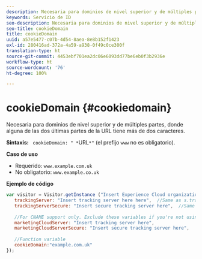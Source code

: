 ```yaml
---
description: Necesaria para dominios de nivel superior y de múltiples partes, donde alguna de las dos últimas partes de la URL tiene más de dos caracteres.
keywords: Servicio de ID
seo-description: Necesaria para dominios de nivel superior y de múltiples partes, donde alguna de las dos últimas partes de la URL tiene más de dos caracteres.
seo-title: cookieDomain
title: cookieDomain
uuid: a57e5477-c07b-4d54-8aea-8e8b152f1423
exl-id: 280416ad-372a-4a59-a938-0f49c0ce300f
translation-type: ht
source-git-commit: 4453ebf701ea2dc06e6093dd77be6eb0f3b2936e
workflow-type: ht
source-wordcount: '76'
ht-degree: 100%

---
```


# cookieDomain {#cookiedomain}

Necesaria para dominios de nivel superior y de múltiples partes, donde alguna de las dos últimas partes de la URL tiene más de dos caracteres.

**Sintaxis:** ` cookieDomain: " *`URL`*"` (el prefijo `www` no es obligatorio).

**Caso de uso**

* Requerido: `www.example.com.uk`
* No obligatorio: `www.example.co.uk`

**Ejemplo de código**

```js
var visitor = Visitor.getInstance ("Insert Experience Cloud organization ID here",{ 
   trackingServer: "Insert tracking server here here",  //Same as s.trackingServer 
   trackingServerSecure: "Insert secure tracking server here",  //Same as s.trackingServerSecure 
 
   //For CNAME support only. Exclude these variables if you're not using CNAME 
   marketingCloudServer: "Insert tracking server here", 
   marketingCloudServerSecure: "Insert secure tracking server here", 
 
   //Function variable 
   cookieDomain:"example.com.uk" 
});
```
